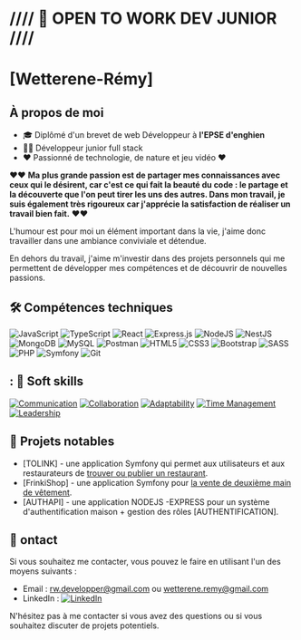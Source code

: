 # ////  💼 OPEN TO WORK DEV JUNIOR ////


# [Wetterene-Rémy]

## À propos de moi

- 🎓 Diplômé d'un brevet de web Développeur à **l'EPSE d'enghien**
- 👨‍💻 Développeur junior full stack 
- ❤️ Passionné de technologie, de nature et jeu vidéo ❤️

❤️❤️ **Ma plus grande passion est de partager mes connaissances avec ceux qui le désirent, car c'est ce qui fait la beauté du code : le partage et la découverte que l'on peut tirer les uns des autres. Dans mon travail, je suis également très rigoureux car j'apprécie la satisfaction de réaliser un travail bien fait.** ❤️❤️

L'humour est pour moi un élément important dans la vie, j'aime donc travailler dans une ambiance conviviale et détendue.

En dehors du travail, j'aime m'investir dans des projets personnels qui me permettent de développer mes compétences et de découvrir de nouvelles passions.

## 🛠️ Compétences techniques

![JavaScript](https://img.shields.io/badge/javascript-%23323330.svg?style=for-the-badge&logo=javascript&logoColor=%23F7DF1E)
![TypeScript](https://img.shields.io/badge/typescript-%23007ACC.svg?style=for-the-badge&logo=typescript&logoColor=white)
![React](https://img.shields.io/badge/react-20232a?style=for-the-badge&logo=react&logoColor=%2361DAFB)
![Express.js](https://img.shields.io/badge/express.js-404d59?style=for-the-badge&logo=express&logoColor=%2361DAFB)
![NodeJS](https://img.shields.io/badge/node.js-6DA55F?style=for-the-badge&logo=node.js&logoColor=white)
![NestJS](https://img.shields.io/badge/NestJS-E0234E?style=for-the-badge&logo=NestJS&logoColor=white)
![MongoDB](https://img.shields.io/badge/MongoDB-4EA94B?style=for-the-badge&logo=MongoDB&logoColor=white)
![MySQL](https://img.shields.io/badge/MySQL-4479A1?style=for-the-badge&logo=mysql&logoColor=white)
![Postman](https://img.shields.io/badge/Postman-FF6C37?style=for-the-badge&logo=Postman&logoColor=white)
![HTML5](https://img.shields.io/badge/html_5-E34F26?style=for-the-badge&logo=HTML5&logoColor=white)
![CSS3](https://img.shields.io/badge/css_3-1572B6?style=for-the-badge&logo=css3&logoColor=white)
![Bootstrap](https://img.shields.io/badge/Bootstrap-7952b3?style=for-the-badge&logo=bootstrap&logoColor=white)
![SASS](https://img.shields.io/badge/Sass-CC6699?style=for-the-badge&logo=sass&logoColor=white)
![PHP](https://img.shields.io/badge/PHP-777BB4?style=for-the-badge&logo=php&logoColor=white)
![Symfony](https://img.shields.io/badge/Symfony-000000?style=for-the-badge&logo=symfony&logoColor=white)
![Git](https://img.shields.io/badge/Git-F05032?style=for-the-badge&logo=git&logoColor=white)

## : 🤝 Soft skills

[![Communication](https://img.shields.io/badge/Communication-blue?style=for-the-badge&logo=Microsoft-Teams&logoColor=white)]()
[![Collaboration](https://img.shields.io/badge/Collaboration-green?style=for-the-badge&logo=Slack&logoColor=white)]()
[![Adaptability](https://img.shields.io/badge/Adaptability-yellow?style=for-the-badge&logo=adobe&logoColor=white)]()
[![Time Management](https://img.shields.io/badge/Time_Management-orange?style=for-the-badge&logo=timeular&logoColor=white)]()
[![Leadership](https://img.shields.io/badge/Leadership-red?style=for-the-badge&logo=microsoft&logoColor=white)]()


## 🚀 Projets notables

-  [TOLINK] - une application Symfony qui permet aux utilisateurs et aux restaurateurs de [trouver ou publier un restaurant](https://tolink.frinki-ad.com/).
- [FrinkiShop] - une application Symfony pour [la vente de deuxième main de vêtement](https://frinki-ad.com/).
-  [AUTHAPI] - une application NODEJS -EXPRESS pour un système d'authentification maison + gestion des rôles [AUTHENTIFICATION].

## 📧 ontact

Si vous souhaitez me contacter, vous pouvez le faire en utilisant l'un des moyens suivants :

- Email : [rw.developper@gmail.com](mailto:rw.developper@gmail.com) ou  [wetterene.remy@gmail.com](mailto:wetterene.remy@gmail.com)
- LinkedIn : [![LinkedIn](https://img.shields.io/badge/LinkedIn-0077B5?style=for-the-badge&logo=linkedin&logoColor=white)](https://www.linkedin.com/in/wetterene-r%C3%A9my-429914189/)

N'hésitez pas à me contacter si vous avez des questions ou si vous souhaitez discuter de projets potentiels.
